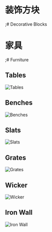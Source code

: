 # 装饰方块
;# Decorative Blocks

# 家具
;# Furniture

## Tables
![Tables](oredict:blockWoodTable)

## Benches
![Benches](oredict:blockWoodBench)

## Slats
![Slats](oredict:slats)

## Grates
![Grates](oredict:grates)

## Wicker
![Wicker](oredict:wicker)

## Iron Wall
![Iron Wall](block:betterwithmods:iron_wall)
